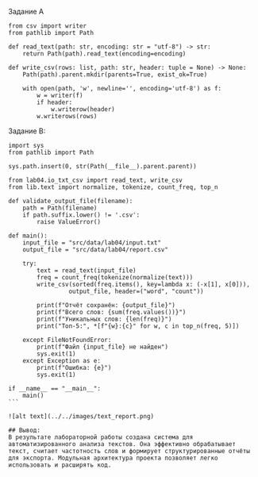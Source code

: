 Задание А
``` 
from csv import writer
from pathlib import Path

def read_text(path: str, encoding: str = "utf-8") -> str:
    return Path(path).read_text(encoding=encoding)

def write_csv(rows: list, path: str, header: tuple = None) -> None:
    Path(path).parent.mkdir(parents=True, exist_ok=True)
    
    with open(path, 'w', newline='', encoding='utf-8') as f:
        w = writer(f)
        if header:
            w.writerow(header)
        w.writerows(rows)
```
Задание В:
````
import sys
from pathlib import Path

sys.path.insert(0, str(Path(__file__).parent.parent))

from lab04.io_txt_csv import read_text, write_csv
from lib.text import normalize, tokenize, count_freq, top_n

def validate_output_file(filename):
    path = Path(filename)
    if path.suffix.lower() != '.csv':
        raise ValueError()

def main():
    input_file = "src/data/lab04/input.txt"  
    output_file = "src/data/lab04/report.csv"  
    
    try:
        text = read_text(input_file)
        freq = count_freq(tokenize(normalize(text)))
        write_csv(sorted(freq.items(), key=lambda x: (-x[1], x[0])), 
                 output_file, header=("word", "count"))
        
        print(f"Отчёт сохранён: {output_file}")
        print(f"Всего слов: {sum(freq.values())}")
        print(f"Уникальных слов: {len(freq)}")
        print("Топ-5:", *[f"{w}:{c}" for w, c in top_n(freq, 5)])
        
    except FileNotFoundError:
        print(f"Файл {input_file} не найден")
        sys.exit(1)
    except Exception as e:
        print(f"Ошибка: {e}")
        sys.exit(1)

if __name__ == "__main__":
    main()
```

![alt text](../../images/text_report.png)

## Вывод:
В результате лабораторной работы создана система для автоматизированного анализа текстов. Она эффективно обрабатывает текст, считает частотность слов и формирует структурированные отчёты для экспорта. Модульная архитектура проекта позволяет легко использовать и расширять код.